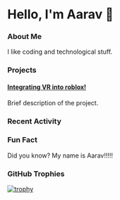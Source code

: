 # Hello, I'm Aarav 👋

### About Me
I like coding and technological stuff.

### Projects
#### [Integrating VR into roblox!](https://github.com/aaravss1/Integrating-VR-controls-in-Roblox)
Brief description of the project.

### Recent Activity
<!--START_SECTION:activity-->
<!--END_SECTION:activity-->

### Fun Fact
Did you know? My name is Aarav!!!!!

### GitHub Trophies
[![trophy](https://github-profile-trophy.vercel.app/?username=aaravss1)](https://github.com/ryo-ma/github-profile-trophy)
